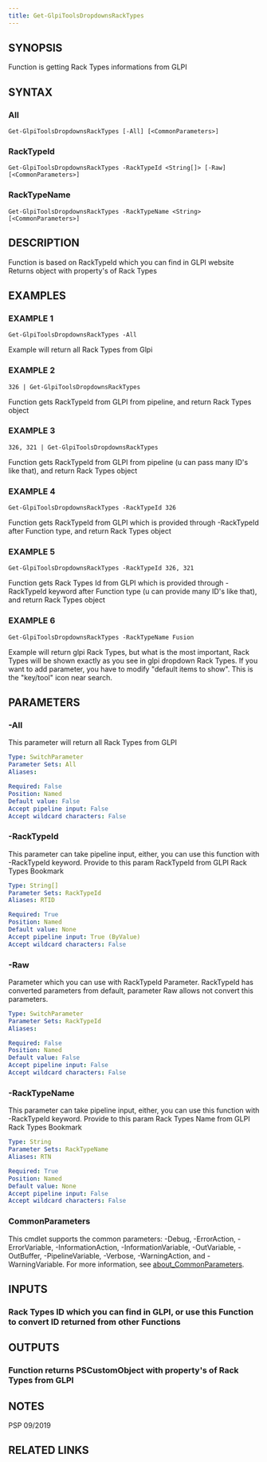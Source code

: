 ```yaml
---
title: Get-GlpiToolsDropdownsRackTypes
---
```


## SYNOPSIS
Function is getting Rack Types informations from GLPI

## SYNTAX

### All
```
Get-GlpiToolsDropdownsRackTypes [-All] [<CommonParameters>]
```

### RackTypeId
```
Get-GlpiToolsDropdownsRackTypes -RackTypeId <String[]> [-Raw] [<CommonParameters>]
```

### RackTypeName
```
Get-GlpiToolsDropdownsRackTypes -RackTypeName <String> [<CommonParameters>]
```

## DESCRIPTION
Function is based on RackTypeId which you can find in GLPI website
Returns object with property's of Rack Types

## EXAMPLES

### EXAMPLE 1
```
Get-GlpiToolsDropdownsRackTypes -All
```

Example will return all Rack Types from Glpi

### EXAMPLE 2
```
326 | Get-GlpiToolsDropdownsRackTypes
```

Function gets RackTypeId from GLPI from pipeline, and return Rack Types object

### EXAMPLE 3
```
326, 321 | Get-GlpiToolsDropdownsRackTypes
```

Function gets RackTypeId from GLPI from pipeline (u can pass many ID's like that), and return Rack Types object

### EXAMPLE 4
```
Get-GlpiToolsDropdownsRackTypes -RackTypeId 326
```

Function gets RackTypeId from GLPI which is provided through -RackTypeId after Function type, and return Rack Types object

### EXAMPLE 5
```
Get-GlpiToolsDropdownsRackTypes -RackTypeId 326, 321
```

Function gets Rack Types Id from GLPI which is provided through -RackTypeId keyword after Function type (u can provide many ID's like that), and return Rack Types object

### EXAMPLE 6
```
Get-GlpiToolsDropdownsRackTypes -RackTypeName Fusion
```

Example will return glpi Rack Types, but what is the most important, Rack Types will be shown exactly as you see in glpi dropdown Rack Types.
If you want to add parameter, you have to modify "default items to show".
This is the "key/tool" icon near search.

## PARAMETERS

### -All
This parameter will return all Rack Types from GLPI

```yaml
Type: SwitchParameter
Parameter Sets: All
Aliases:

Required: False
Position: Named
Default value: False
Accept pipeline input: False
Accept wildcard characters: False
```

### -RackTypeId
This parameter can take pipeline input, either, you can use this function with -RackTypeId keyword.
Provide to this param RackTypeId from GLPI Rack Types Bookmark

```yaml
Type: String[]
Parameter Sets: RackTypeId
Aliases: RTID

Required: True
Position: Named
Default value: None
Accept pipeline input: True (ByValue)
Accept wildcard characters: False
```

### -Raw
Parameter which you can use with RackTypeId Parameter.
RackTypeId has converted parameters from default, parameter Raw allows not convert this parameters.

```yaml
Type: SwitchParameter
Parameter Sets: RackTypeId
Aliases:

Required: False
Position: Named
Default value: False
Accept pipeline input: False
Accept wildcard characters: False
```

### -RackTypeName
This parameter can take pipeline input, either, you can use this function with -RackTypeId keyword.
Provide to this param Rack Types Name from GLPI Rack Types Bookmark

```yaml
Type: String
Parameter Sets: RackTypeName
Aliases: RTN

Required: True
Position: Named
Default value: None
Accept pipeline input: False
Accept wildcard characters: False
```

### CommonParameters
This cmdlet supports the common parameters: -Debug, -ErrorAction, -ErrorVariable, -InformationAction, -InformationVariable, -OutVariable, -OutBuffer, -PipelineVariable, -Verbose, -WarningAction, and -WarningVariable. For more information, see [about_CommonParameters](http://go.microsoft.com/fwlink/?LinkID=113216).

## INPUTS

### Rack Types ID which you can find in GLPI, or use this Function to convert ID returned from other Functions
## OUTPUTS

### Function returns PSCustomObject with property's of Rack Types from GLPI
## NOTES
PSP 09/2019

## RELATED LINKS
